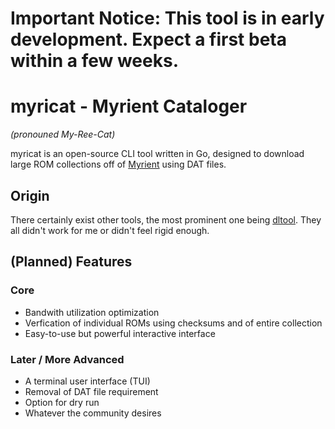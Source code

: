 # Important Notice: This tool is in early development. Expect a first beta within a few weeks.
# myricat - Myrient Cataloger
_(pronouned My-Ree-Cat)_

myricat is an open-source CLI tool written in Go, designed to download large ROM collections off of [Myrient](https://myrient.erista.me) using DAT files.

## Origin
There certainly exist other tools, the most prominent one being [dltool](https://github.com/kosmosnautti/dltool). They all didn't work for me or didn't feel rigid enough.

## (Planned) Features
### Core
- Bandwith utilization optimization
- Verfication of individual ROMs using checksums and of entire collection
- Easy-to-use but powerful interactive interface
### Later / More Advanced
- A terminal user interface (TUI)
- Removal of DAT file requirement
- Option for dry run
- Whatever the community desires
